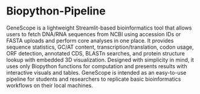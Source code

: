 # Biopython-Pipeline
GeneScope is a lightweight Streamlit-based bioinformatics tool that allows users to fetch DNA/RNA sequences from NCBI using accession IDs or FASTA uploads and perform core analyses in one place. It provides sequence statistics, GC/AT content, transcription/translation, codon usage, ORF detection, annotated CDS, BLASTn searches, and protein structure lookup with embedded 3D visualization. Designed with simplicity in mind, it uses only Biopython functions for computation and presents results with interactive visuals and tables. GeneScope is intended as an easy-to-use pipeline for students and researchers to replicate basic bioinformatics workflows on their local machines.
